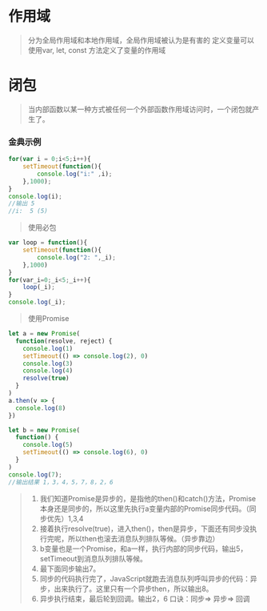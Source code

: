 # 作用域
> 分为全局作用域和本地作用域，全局作用域被认为是有害的
> 定义变量可以使用var, let, const
> 方法定义了变量的作用域


# 闭包
> 当内部函数以某一种方式被任何一个外部函数作用域访问时，一个闭包就产生了。 
### 金典示例
```javascript
for(var i = 0;i<5;i++){
    setTimeout(function(){
        console.log("i:" ,i);
    },1000);
}
console.log(i); 
//输出 5
//i:  5 (5) 
``` 
> 使用必包
```javascript  
var loop = function(){
    setTimeout(function(){
        console.log("2: ",_i); 
    },1000)
}
for(var_i=0;_i<5;_i++){
    loop(_i);
}
console.log(_i);
```
> 使用Promise
```javascript
let a = new Promise(
  function(resolve, reject) {
    console.log(1)
    setTimeout(() => console.log(2), 0)
    console.log(3)
    console.log(4)
    resolve(true)
  }
)
a.then(v => {
  console.log(8)
})

let b = new Promise(
  function() {
    console.log(5)
    setTimeout(() => console.log(6), 0)
  }
) 
console.log(7);
//输出结果 1，3，4，5，7，8，2，6
```
> 1. 我们知道Promise是异步的，是指他的then()和catch()方法，Promise本身还是同步的，所以这里先执行a变量内部的Promise同步代码。（同步优先）1,3,4
> 2. 接着执行resolve(true)，进入then()，then是异步，下面还有同步没执行完呢，所以then也滚去消息队列排队等候。（异步靠边）
> 3. b变量也是一个Promise，和a一样，执行内部的同步代码，输出5，setTimeout到消息队列排队等候。
> 4. 最下面同步输出7。
> 5. 同步的代码执行完了，JavaScript就跑去消息队列呼叫异步的代码：异步，出来执行了。这里只有一个异步then，所以输出8。
> 6. 异步执行结束，最后轮到回调。输出2，6
> 口诀：同步=> 异步=> 回调 
